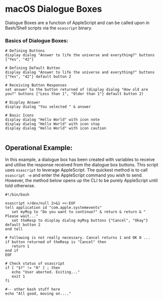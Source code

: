 # macOS Dialogue Boxes
Dialogue Boxes are a function of AppleScript and can be called upon in Bash/Shell scripts via the `osascript` binary.

### Basics of Dialogue Boxes:
```
# Defining Buttons
display dialog "Answer to life the universe and everything?" buttons {"Yes", "42"}

# Defining Default Button
display dialog "Answer to life the universe and everything?" buttons {"Yes", "42"} default button 2

# Receiving Button Responses
set answer to the button returned of (display dialog "How old are you?" buttons {"Less than 1", "Older than 1"} default button 2)

# Display Answer
display dialog "You selected " & answer

# Basic Icons
display dialog "Hello World" with icon note
display dialog "Hello World" with icon stop
display dialog "Hello World" with icon caution


```


## Operational Example:
In this example, a dialogue box has been created with variables to receive and utilise the response received from the dialogue box buttons. This script uses `osascript` to leverage AppleScript. The quickest method is to call ```osascript -e``` and enter the AppleScript command you wish to send. However, the method below opens up the CLI to be purely AppleScript until told otherwise.

```
#!/bin/bash

osascript >/dev/null 2>&1 <<-EOF
tell application id "com.apple.systemevents"
   set myMsg to "Do you want to continue?" & return & return & " Please wait..."
   set theResp to display dialog myMsg buttons {"Cancel", "Okay"} default button 2 
end tell

# Following is not really necessary. Cancel returns 1 and OK 0 ...
if button returned of theResp is "Cancel" then
   return 1
end if
EOF

# Check status of osascript
if [ "$?" != "0" ] ; then
   echo "User aborted. Exiting..."
   exit 1
fi

#-- other bash stuff here
echo "All good, moving on...."
```